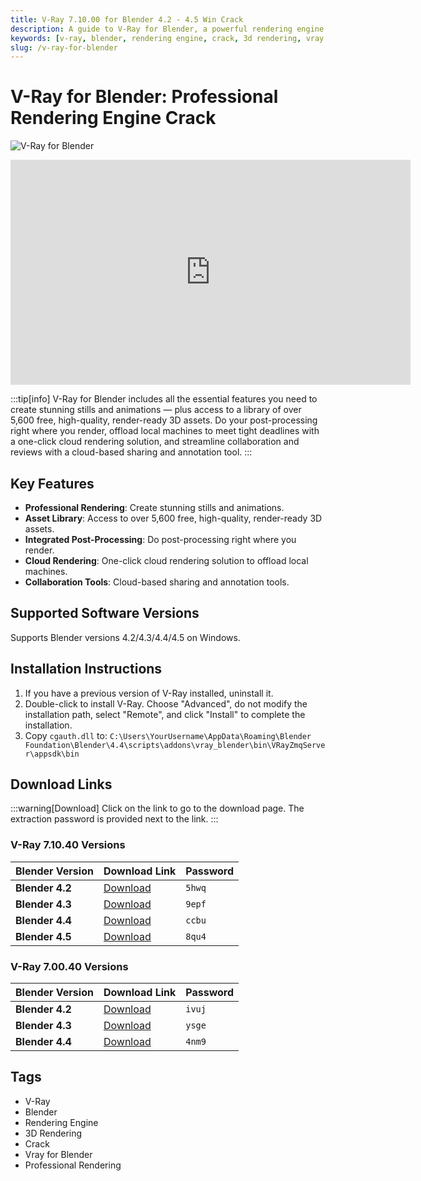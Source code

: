 ```yaml
---
title: V-Ray 7.10.00 for Blender 4.2 - 4.5 Win Crack
description: A guide to V-Ray for Blender, a powerful rendering engine. Learn about its features, installation steps for Windows, and find download links for various Blender versions.
keywords: [v-ray, blender, rendering engine, crack, 3d rendering, vray for blender]
slug: /v-ray-for-blender
---
```


# V-Ray for Blender: Professional Rendering Engine Crack

![V-Ray for Blender](https://www.gfxcamp.com/wp-content/uploads/2025/07/V-Ray-for-Blender.jpg)

<iframe loading="lazy" src="https://player.youku.com/embed/XNjQ4OTM4OTg3Ng==" width="640" height="360" frameborder="0" allowfullscreen="allowfullscreen" data-mce-fragment="1"></iframe>

:::tip[info]
V-Ray for Blender includes all the essential features you need to create stunning stills and animations — plus access to a library of over 5,600 free, high-quality, render-ready 3D assets. Do your post-processing right where you render, offload local machines to meet tight deadlines with a one-click cloud rendering solution, and streamline collaboration and reviews with a cloud-based sharing and annotation tool.
:::

## Key Features

- **Professional Rendering**: Create stunning stills and animations.
- **Asset Library**: Access to over 5,600 free, high-quality, render-ready 3D assets.
- **Integrated Post-Processing**: Do post-processing right where you render.
- **Cloud Rendering**: One-click cloud rendering solution to offload local machines.
- **Collaboration Tools**: Cloud-based sharing and annotation tools.

## Supported Software Versions

Supports Blender versions 4.2/4.3/4.4/4.5 on Windows.

## Installation Instructions

1. If you have a previous version of V-Ray installed, uninstall it.
2. Double-click to install V-Ray. Choose "Advanced", do not modify the installation path, select "Remote", and click "Install" to complete the installation.
3. Copy `cgauth.dll` to:
   `C:\Users\YourUsername\AppData\Roaming\Blender Foundation\Blender\4.4\scripts\addons\vray_blender\bin\VRayZmqServer\appsdk\bin`

## Download Links

:::warning[Download]
Click on the link to go to the download page. The extraction password is provided next to the link.
:::

### V-Ray 7.10.40 Versions

| Blender Version | Download Link                                                              | Password |
| --------------- | -------------------------------------------------------------------------- | -------- |
| **Blender 4.2** | [Download](https://pan.baidu.com/s/1YRcz2X3Eq3B_LxjcP17yPg?pwd=5hwq)        | `5hwq`   |
| **Blender 4.3** | [Download](https://pan.baidu.com/s/1-rAGGhv3fCHSOMdscw7Stg?pwd=9epf)        | `9epf`   |
| **Blender 4.4** | [Download](https://pan.baidu.com/s/1cPFfrr6re5-Nz58LoHhrMA?pwd=ccbu)        | `ccbu`   |
| **Blender 4.5** | [Download](https://pan.baidu.com/s/1_DP6OCeEmQSYi2kKERN-SQ?pwd=8qu4)        | `8qu4`   |

### V-Ray 7.00.40 Versions

| Blender Version | Download Link                                                              | Password |
| --------------- | -------------------------------------------------------------------------- | -------- |
| **Blender 4.2** | [Download](https://pan.baidu.com/s/124i-STC2lmxbVQkvuU_vPw?pwd=ivuj)        | `ivuj`   |
| **Blender 4.3** | [Download](https://pan.baidu.com/s/1psz6DjD_Cvz0kqjNcYPnRw?pwd=ysge)        | `ysge`   |
| **Blender 4.4** | [Download](https://pan.baidu.com/s/17shIBaGtex_zBFi2R52s_g?pwd=4nm9)        | `4nm9`   |

## Tags

- V-Ray
- Blender
- Rendering Engine
- 3D Rendering
- Crack
- Vray for Blender
- Professional Rendering
